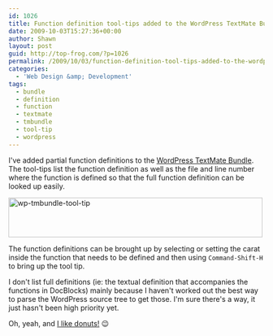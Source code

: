 ```yaml
---
id: 1026
title: Function definition tool-tips added to the WordPress TextMate Bundle
date: 2009-10-03T15:27:36+00:00
author: Shawn
layout: post
guid: http://top-frog.com/?p=1026
permalink: /2009/10/03/function-definition-tool-tips-added-to-the-wordpress-textmate-bundle/
categories:
  - 'Web Design &amp; Development'
tags:
  - bundle
  - definition
  - function
  - textmate
  - tmbundle
  - tool-tip
  - wordpress
---
```

I've added partial function definitions to the [WordPress TextMate Bundle](/projects/wordpress-textmate-bundle/). The tool-tips list the function definition as well as the file and line number where the function is defined so that the full function definition can be looked up easily.

<div class="frame">
  <img src="https://i2.wp.com/top-frog.com/wp/wp-content/uploads/2009/04/wp-tmbundle-tool-tip.png?resize=500%2C78" alt="wp-tmbundle-tool-tip" title="wp-tmbundle-tool-tip" width="500" height="78" class="alignnone size-full wp-image-1024" srcset="https://i2.wp.com/top-frog.com/wp-content/uploads/2009/04/wp-tmbundle-tool-tip.png?w=500&ssl=1 500w, https://i2.wp.com/top-frog.com/wp-content/uploads/2009/04/wp-tmbundle-tool-tip.png?resize=75%2C11&ssl=1 75w" sizes="(max-width: 500px) 100vw, 500px" data-recalc-dims="1" />
</div>

The function definitions can be brought up by selecting or setting the carat inside the function that needs to be defined and then using `Command-Shift-H` to bring up the tool tip.

I don't list full definitions (ie: the textual definition that accompanies the functions in DocBlocks) mainly because I haven't worked out the best way to parse the WordPress source tree to get those. I'm sure there's a way, it just hasn't been high priority yet.

Oh, yeah, and [I like donuts!](/donate/) 😉